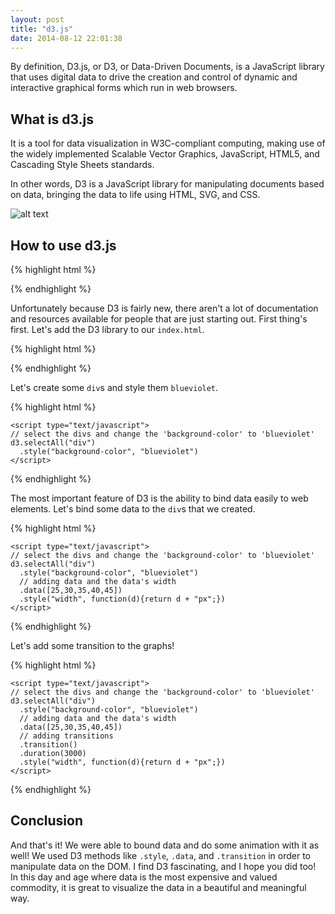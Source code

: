 ```yaml
---
layout: post
title: "d3.js"
date: 2014-08-12 22:01:38
---
```


By definition, D3.js, or D3, or Data-Driven Documents, is a JavaScript library that uses digital data to drive the creation and control of dynamic and interactive graphical forms which run in web browsers. 

## What is d3.js

It is a tool for data visualization in W3C-compliant computing, making use of the widely implemented Scalable Vector Graphics, JavaScript, HTML5, and Cascading Style Sheets standards.

In other words, D3 is a JavaScript library for manipulating documents based on data, bringing the data to life using HTML, SVG, and CSS.

![alt text](/assets/img/d3.jpg "D3.js")

## How to use d3.js

{% highlight html %}
<!DOCTYPE html>
<html>
  <head>
    <meta charset=utf-8 />
    <title>D3 D3 D3</title>
    <link rel="stylesheet" type="text/css" href="stylesheet.css"/>
  </head>
  <body>
  </body>
</html>
{% endhighlight %}

Unfortunately because D3 is fairly new, there aren't a lot of documentation and resources available for people that are just starting out. First thing's first. Let's add the D3 library to our ```index.html```.

{% highlight html %}
<!DOCTYPE html>
<html>
  <head>
    <meta charset=utf-8 />
    <title>D3 D3 D3</title>
    <link rel="stylesheet" type="text/css" href="stylesheet.css"/>
    <script src="http://d3js.org/d3.v3.min.js" charset="utf-8"></script>
  </head>
  <body>
  </body>
</html>
{% endhighlight %}

Let's create some ```div```s and style them ```blueviolet```.

{% highlight html %}
<!DOCTYPE html>
<html>
  <head>
    <meta charset=utf-8 />
    <title>D3 D3 D3</title>
    <link rel="stylesheet" type="text/css" href="stylesheet.css"/>
    <script src="http://d3js.org/d3.v3.min.js" charset="utf-8"></script>
  </head>
  <body>
    <div></div>
    <div></div>
    <div></div>
    <div></div>
    <div></div>
    
    <script type="text/javascript">
    // select the divs and change the 'background-color' to 'blueviolet'
    d3.selectAll("div")
      .style("background-color", "blueviolet")
    </script>

  </body>
</html>
{% endhighlight %}

The most important feature of D3 is the ability to bind data easily to web elements. Let's bind some data to the ```div```s that we created.

{% highlight html %}
<!DOCTYPE html>
<html>
  <head>
    <meta charset=utf-8 />
    <title>D3 D3 D3</title>
    <link rel="stylesheet" type="text/css" href="stylesheet.css"/>
    <script src="http://d3js.org/d3.v3.min.js" charset="utf-8"></script>
  </head>
  <body>
    <div></div>
    <div></div>
    <div></div>
    <div></div>
    <div></div>
    
    <script type="text/javascript">
    // select the divs and change the 'background-color' to 'blueviolet'
    d3.selectAll("div")
      .style("background-color", "blueviolet")
      // adding data and the data's width
      .data([25,30,35,40,45])
      .style("width", function(d){return d + "px";})
    </script>

  </body>
</html>
{% endhighlight %}

Let's add some transition to the graphs!

{% highlight html %}
<!DOCTYPE html>
<html>
  <head>
    <meta charset=utf-8 />
    <title>D3 D3 D3</title>
    <link rel="stylesheet" type="text/css" href="stylesheet.css"/>
    <script src="http://d3js.org/d3.v3.min.js" charset="utf-8"></script>
  </head>
  <body>
    <div></div>
    <div></div>
    <div></div>
    <div></div>
    <div></div>
    
    <script type="text/javascript">
    // select the divs and change the 'background-color' to 'blueviolet'
    d3.selectAll("div")
      .style("background-color", "blueviolet")
      // adding data and the data's width
      .data([25,30,35,40,45])
      // adding transitions
      .transition()
      .duration(3000)
      .style("width", function(d){return d + "px";})
    </script>

  </body>
</html>
{% endhighlight %}

## Conclusion

And that's it! We were able to bound data and do some animation with it as well! We used D3 methods like ```.style```, ```.data```, and ```.transition``` in order to manipulate data on the DOM. I find D3 fascinating, and I hope you did too! In this day and age where data is the most expensive and valued commodity, it is great to visualize the data in a beautiful and meaningful way. 